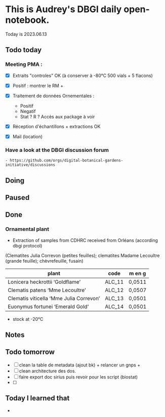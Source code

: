 

# This is Audrey's DBGI daily open-notebook.

Today is 2023.06.13

## Todo today


### Meeting PMA : 

- [x] Extraits "controles" OK (à conserver à -80°C 500 vials + 5 flacons)
- [x] Positif : montrer le RM + 
  
- [x] Traitement de données Ornementales :

  - Positif 
  - Negatif 
  - Stat ? R ? Accès aux package à voir 

- [x] Réception d'échantillons + extractions OK 
- [x] Mail (location) 

### Have a look at the DBGI discussion forum
    - https://github.com/orgs/digital-botanical-gardens-initiative/discussions

###
###

## Doing

## Paused

## Done

### Ornamental plant 
- Extraction of samples from CDHRC received from Orléans (according dbgi protocol) 

(Clematites Julia Correvon (petites feuilles); clematites Madame Lecoultre (grande feuille); chèvrefeuille, fusain) 

plant | code | m en g 
---------|----------|---------
 Lonicera heckrottii ‘Goldflame’ | ALC_11 | 0,0511 
 Clematis patens ‘Mme Lecoultre’ | ALC_12 | 0,0507
 Clematis viticella ‘Mme Julia Correvon’ | ALC_13 | 0,0501
 Euonymus fortunei ‘Emerald Gold’| ALC_14 | 0,0501 

- stock at -20°C 


## Notes

## Todo tomorrow

- [ ] clean la table de metadata (ajout bk) + relancer un gnps + 
- [ ] clean architecture des dos. 
- [ ] faire export doc sirius puis revoir pour les script (biostat)
- [ ] 

###
###
###


## Today I learned that

- 